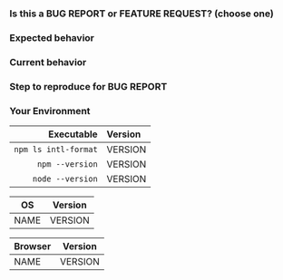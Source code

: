 <!-- Thank you so much for filing this issue! Please provide the detail about your problem! -->

### Is this a BUG REPORT or FEATURE REQUEST? (choose one)
<!--
If this is a BUG REPORT, please:

  - Before file an issue, please verify it is a bug for intl-format not **intl.js polyfill** and **Unicode CLDR**.
  - Fill in as much of the template below as you can. If you leave out information, we can't help you as well.

If this is a FEATURE REQUEST, please:

  - Describe **in detail** the feature/behavior/change you'd like to see.
-->

### Expected behavior
<!-- Please describe the behavior you expected. -->

### Current behavior
<!-- Please describe what happens instead of your expected behavior. -->

### Step to reproduce for BUG REPORT
<!-- Please describe steps to reproduce this bug as minimally and precisely as possible.

For example:
- minimum live example (e.g. repl.it, jsbin.com )
- minimum example code
- set of steps to reproduce
-->

### Your Environment
<!-- Please describe your environment information. -->
<!-- Please describe your OS and browser information if your problem occurs on a specific OS or browser. -->

| Executable | Version |
| ---: | :--- |
| `npm ls intl-format` | VERSION |
| `npm --version` | VERSION |
| `node --version` | VERSION |

| OS | Version |
| --- | --- |
| NAME | VERSION |
<!-- For example:
| macOS Sierra | 10.12.3 |
| Windows 10 | 1607 |
| Ubuntu | 16.10 |
-->

| Browser | Version |
| --- | --- |
| NAME | VERSION |
<!-- For example:
| Chrome | 61.0.3163.71 |
| Safari | 10.1.2 |
| Firefox | 52.0 |
-->
